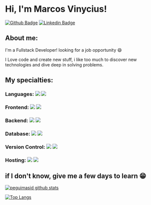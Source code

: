 
# Hi, I'm Marcos  Vinycius!

[![Github Badge](https://img.shields.io/badge/-Github-000?style=flat-square&logo=Github&logoColor=white&link=https://github.com/peguimasid)](https://github.com/VnySrc)
[![Linkedin Badge](https://img.shields.io/badge/-LinkedIn-blue?style=flat-square&logo=Linkedin&logoColor=white&link=https://www.linkedin.com/in/VnySrc/)](https://www.linkedin.com/in/VnySrc/)

## About me:

I'm a Fullstack Developer! looking for a job opportunity :smile:

I Love code and create new stuff, i like too much to discover new technologies and dive deep in solving problems.

## My specialties:

### Languages: <img src="https://img.shields.io/badge/javascript%20-%23323330.svg?&style=for-the-badge&logo=javascript&logoColor=%23F7DF1E"/> <img src="https://img.shields.io/badge/typescript%20-%23007ACC.svg?&style=for-the-badge&logo=typescript&logoColor=white"/>

### Frontend: <img src="https://img.shields.io/badge/html5%20-%23E34F26.svg?&style=for-the-badge&logo=html5&logoColor=white"/> <img src="https://img.shields.io/badge/css3%20-%231572B6.svg?&style=for-the-badge&logo=css3&logoColor=white"/> 

### Backend: <img src="https://img.shields.io/badge/node.js%20-%2343853D.svg?&style=for-the-badge&logo=node.js&logoColor=white"/> <img src="https://img.shields.io/badge/express.js%20-%23404d59.svg?&style=for-the-badge"/>

### Database: <img src ="https://img.shields.io/badge/firebase-ffca28?style=for-the-badge&logo=firebase&logoColor=black"/> <img src ="https://img.shields.io/badge/MySQL-005C84?style=for-the-badge&logo=mysql&logoColor=white"/>

### Version Control: <img src="https://img.shields.io/badge/git%20-F05032.svg?&style=for-the-badge&logo=git&logoColor=white"/> <img src="https://img.shields.io/badge/github%20-%23121011.svg?&style=for-the-badge&logo=github&logoColor=white"/>

### Hosting: <img src="https://img.shields.io/badge/Netlify-00C7B7?style=for-the-badge&logo=netlify&logoColor=white" />	<img src="https://img.shields.io/badge/Heroku-430098?style=for-the-badge&logo=heroku&logoColor=white"/>

## if I don't know, give me a few days to learn 😁

[![peguimasid github stats](https://github-readme-stats.vercel.app/api?username=VnySrc&show_icons=true&title_color=fff&icon_color=37aaff&text_color=f8f8f2&bg_color=171c24&count_private=true)](https://github.com/VnySrc)

[![Top Langs](https://github-readme-stats.vercel.app/api/top-langs/?username=VnySrc&layout=compact&title_color=fff&text_color=f8f8f2&hide=java&bg_color=171c24)](https://github.com/VnySrc)
